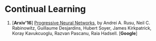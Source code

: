 # Continual Learning

1. [**Arxiv'16**] [Progressive Neural Networks](), by Andrei A. Rusu, Neil C. Rabinowitz, Guillaume Desjardins, Hubert Soyer, James Kirkpatrick, Koray Kavukcuoglu, Razvan Pascanu, Raia Hadsell. [**Google**]
